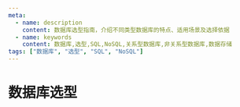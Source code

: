 ```yaml
---
meta:
  - name: description
    content: 数据库选型指南，介绍不同类型数据库的特点、适用场景及选择依据
  - name: keywords
    content: 数据库,选型,SQL,NoSQL,关系型数据库,非关系型数据库,数据存储
tags: ["数据库", "选型", "SQL", "NoSQL"]
---
```



# 数据库选型

<ImgView title="数据库选型" url="https://5.z.wiki/autoupload/20221202/lsGY.656X711-image.png" />
